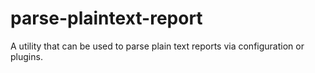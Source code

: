 # parse-plaintext-report
A utility that can be used to parse plain text reports via configuration or plugins.
